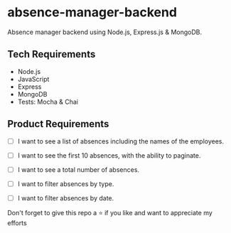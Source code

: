 # absence-manager-backend
Absence manager backend using Node.js, Express.js &amp; MongoDB.

## Tech Requirements

- Node.js
- JavaScript
- Express
- MongoDB
- Tests: Mocha & Chai


## Product Requirements

- [ ] I want to see a list of absences including the names of the employees.
- [ ] I want to see the first 10 absences, with the ability to paginate.
- [ ] I want to see a total number of absences.
- [ ] I want to filter absences by type.
- [ ] I want to filter absences by date.



Don't forget to give this repo a ⭐ if you like and want to appreciate my efforts
